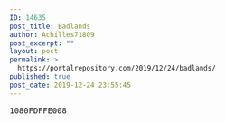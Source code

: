 ```yaml
---
ID: 14635
post_title: Badlands
author: Achilles71809
post_excerpt: ""
layout: post
permalink: >
  https://portalrepository.com/2019/12/24/badlands/
published: true
post_date: 2019-12-24 23:55:45
---
```

<pre>1080FDFFE008</pre>